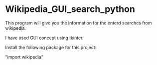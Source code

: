# Wikipedia_GUI_search_python

This program will give you the information for the enterd searches from wikipedia. 

I have used GUI concept using tkinter.

Install the following package for this project:

"import wikipedia"
